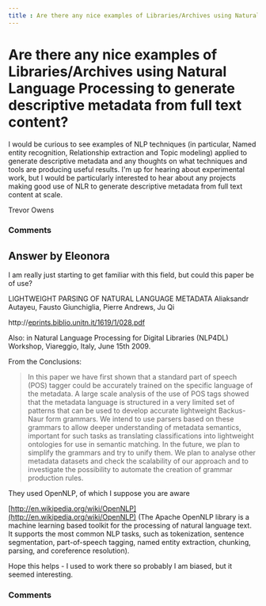 ```yaml
---
title : Are there any nice examples of Libraries/Archives using Natural Language Processing to generate descriptive metadata from full text content?
---
```

Are there any nice examples of Libraries/Archives using Natural Language Processing to generate descriptive metadata from full text content?
=====================
I would be curious to see examples of NLP techniques (in particular,
Named entity recognition, Relationship extraction and Topic modeling)
applied to generate descriptive metadata and any thoughts on what
techniques and tools are producing useful results. I'm up for hearing
about experimental work, but I would be particularly interested to hear
about any projects making good use of NLR to generate descriptive
metadata from full text content at scale.

Trevor Owens

### Comments ###


Answer by Eleonora
----------------
I am really just starting to get familiar with this field, but could
this paper be of use?

LIGHTWEIGHT PARSING OF NATURAL LANGUAGE METADATA Aliaksandr Autayeu,
Fausto Giunchiglia, Pierre Andrews, Ju Qi

http://[eprints.biblio.unitn.it/1619/1/028.pdf](http://eprints.biblio.unitn.it/1619/1/028.pdf)

Also: in Natural Language Processing for Digital Libraries (NLP4DL)
Workshop, Viareggio, Italy, June 15th 2009.

From the Conclusions:

> In this paper we have first shown that a standard part of speech (POS)
> tagger could be accurately trained on the specific language of the
> metadata. A large scale analysis of the use of POS tags showed that
> the metadata language is structured in a very limited set of patterns
> that can be used to develop accurate lightweight Backus-Naur form
> grammars. We intend to use parsers based on these grammars to allow
> deeper understanding of metadata semantics, important for such tasks
> as translating classifications into lightweight ontologies for use in
> semantic matching. In the future, we plan to simplify the grammars and
> try to unify them. We plan to analyse other metadata datasets and
> check the scalability of our approach and to investigate the
> possibility to automate the creation of grammar production rules.

They used OpenNLP, of which I suppose you are aware

[http://en.wikipedia.org/wiki/OpenNLP](http://en.wikipedia.org/wiki/OpenNLP)
(The Apache OpenNLP library is a machine learning based toolkit for the
processing of natural language text. It supports the most common NLP
tasks, such as tokenization, sentence segmentation, part-of-speech
tagging, named entity extraction, chunking, parsing, and coreference
resolution).

Hope this helps - I used to work there so probably I am biased, but it
seemed interesting.

### Comments ###

